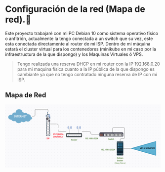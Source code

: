# Configuración de la red (Mapa de red).🔌

Este proyecto trabajaré con mi PC Debian 10 como sistema operativo físico o anfitrión, actualmente la tengo conectada a un switch que su vez, este esta conectada directamente al router de mi ISP. Dentro de mi máquina estará el cluster virtual para los contenedores (minikube en mi caso por la infraestructura de la que dispongo) y los Maquinas Virtuales ó VPS.

> Tengo realizada una reserva DHCP en mi router con la IP 192.168.0.20 para mi maquina física cuanto a la IP pública de la que dispongo es cambiante ya que no tengo contratado ninguna reserva de IP con mi ISP.

## Mapa de Red

![red](../imagenes/red.png)